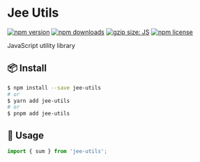 # Jee Utils

[![npm version](https://img.shields.io/npm/v/jee-utils.svg?style=flat-square)](https://www.npmjs.com/package/jee-utils)
[![npm downloads](https://img.shields.io/npm/dm/jee-utils.svg?style=flat-square)](http://npm-stat.com/charts.html?package=jee-utils)
[![gzip size: JS](http://img.badgesize.io/https://unpkg.com/jee-utils/dist/jee-utils.umd.cjs?compression=gzip&label=gzip%20size:%20JS)](https://unpkg.com/jee-utils/dist/jee-utils.umd.cjs)
[![npm license](https://img.shields.io/github/license/mashape/apistatus.svg)](LICENSE)

JavaScript utility library

## 📦 Install

```bash
$ npm install --save jee-utils
# or
$ yarn add jee-utils
# or
$ pnpm add jee-utils
```

## 🔨 Usage

```javascript
import { sum } from 'jee-utils';
```
